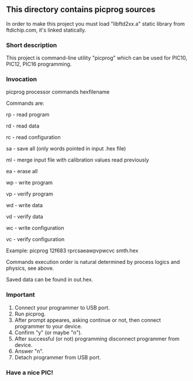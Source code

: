 ## This directory contains picprog sources

In order to make this project you must load "libftd2xx.a" static library from ftdichip.com, it's linked statically.

### Short description

This project is command-line utility "picprog" which can be used for PIC10, PIC12, PIC16 programming.

### Invocation

picprog processor commands hexfilename

Commands are:

rp  - read program

rd  - read data

rc  - read configuration

sa  - save all (only words pointed in input .hex file)

ml  - merge input file with calibration values read previously

ea  - erase all

wp  - write program

vp  - verify program

wd  - write data

vd  - verify data

wc  - write configuration

vc  - verify configuration


Example: picprog 12f683 rprcsaeawpvpwcvc smth.hex

Commands execution order is natural determined by process logics and physics, see above.

Saved data can be found in out.hex.

### Important

1. Connect your programmer to USB port.
2. Run picprog.
3. After prompt appeares, asking continue or not, then connect programmer to your device.
4. Confirm "y" (or maybe "n").
5. After successful (or not) programming disconnect programmer from device.
6. Answer "n".
7. Detach programmer from USB port.

### Have a nice PIC!
